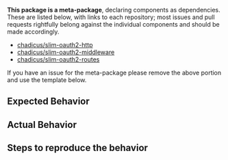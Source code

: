 __This package is a meta-package__, declaring components as dependencies. These are listed below, with links
to each repository; most issues and pull requests rightfully belong against the individual components and
should be made accordingly.

* [chadicus/slim-oauth2-http](https://github.com/chadicus/slim-oauth2-http)
* [chadicus/slim-oauth2-middleware](https://github.com/chadicus/slim-oauth2-middleware)
* [chadicus/slim-oauth2-routes](https://github.com/chadicus/slim-oauth2-routes)

If you have an issue for the meta-package please remove the above portion and use the template below.

## Expected Behavior

## Actual Behavior

## Steps to reproduce the behavior

